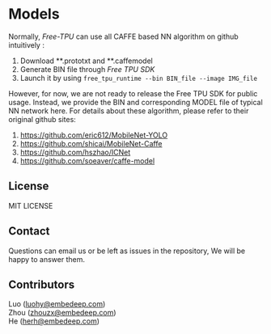 # Models
Normally, *Free-TPU* can use all CAFFE based NN algorithm on github intuitively :
1. Download **.prototxt and **.caffemodel
2. Generate BIN file through *Free TPU SDK*
3. Launch it by using `free_tpu_runtime --bin BIN_file --image IMG_file`

However, for now, we are not ready to release the Free TPU SDK for public usage. Instead, we provide the BIN and corresponding MODEL file of typical NN network here. For details about these algorithm, please refer to their original github sites:
1. https://github.com/eric612/MobileNet-YOLO
2. https://github.com/shicai/MobileNet-Caffe
3. https://github.com/hszhao/ICNet
4. https://github.com/soeaver/caffe-model



## License
MIT LICENSE

## Contact
Questions can email us or be left as issues in the repository, We will be happy to answer them.
## Contributors 
Luo (luohy@embedeep.com) <br>
Zhou (zhouzx@embedeep.com) <br>
He (herh@embedeep.com)
